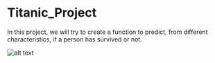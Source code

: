 # Titanic_Project

In this project, we will try to create a function to predict, from different characteristics, if a person has survived or not.

![alt text](https://img.over-blog-kiwi.com/1/04/49/45/20181026/ob_6c1a3f_titanic-via-encyclopedia-titanica-2.jpg)


